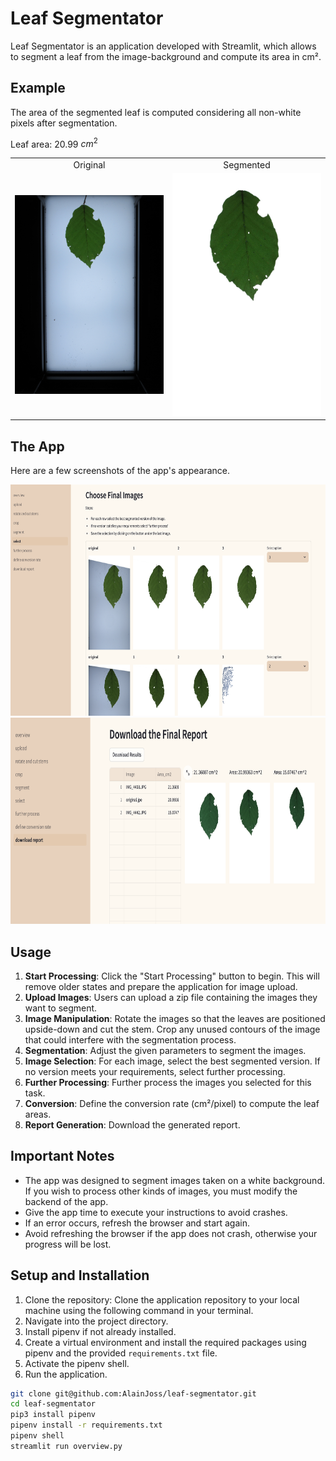 # Leaf Segmentator

Leaf Segmentator is an application developed with Streamlit, which allows to segment a leaf from the image-background and compute its area in cm².

## Example

The area of the segmented leaf is computed considering all non-white pixels after segmentation.

Leaf area: 20.99 $cm^2$

<table style="width: 100%; text-align: center;">
  <tr>
    <td style="width: 50%;">Original</td>
    <td style="width: 50%;">Segmented</td>
  </tr>
  <tr>
    <td><img src="/examples/original.jpeg" alt="First Image" width="300"/></td>
    <td><img src="/examples/segmented.jpeg" alt="Second Image" width="250"/></td>
  </tr>
</table>

## The App
Here are a few screenshots of the app's appearance.

<!-- Image 1 resized by height -->
<img src="examples/screenshots/select.png" alt="Select Screen" height="370">

<!-- Image 2 resized by height -->
<img src="examples/screenshots/report.png" alt="Download Report Screen" height="330">

## Usage

1. **Start Processing**: Click the "Start Processing" button to begin. This will remove older states and prepare the application for image upload.
2. **Upload Images**: Users can upload a zip file containing the images they want to segment.
3. **Image Manipulation**: Rotate the images so that the leaves are positioned upside-down and cut the stem. Crop any unused contours of the image that could interfere with the segmentation process.
4. **Segmentation**: Adjust the given parameters to segment the images.
5. **Image Selection**: For each image, select the best segmented version. If no version meets your requirements, select further processing.
6. **Further Processing**: Further process the images you selected for this task.
7. **Conversion**: Define the conversion rate (cm²/pixel) to compute the leaf areas.
8. **Report Generation**: Download the generated report.

## Important Notes

- The app was designed to segment images taken on a white background. If you wish to process other kinds of images, you must modify the backend of the app.
- Give the app time to execute your instructions to avoid crashes.
- If an error occurs, refresh the browser and start again.
- Avoid refreshing the browser if the app does not crash, otherwise your progress will be lost.

## Setup and Installation

1. Clone the repository: Clone the application repository to your local machine using the following command in your terminal.
2. Navigate into the project directory.
3. Install pipenv if not already installed.
4. Create a virtual environment and install the required packages using pipenv and the provided `requirements.txt` file.
5. Activate the pipenv shell.
6. Run the application.

```bash
git clone git@github.com:AlainJoss/leaf-segmentator.git
cd leaf-segmentator
pip3 install pipenv
pipenv install -r requirements.txt
pipenv shell
streamlit run overview.py
```

